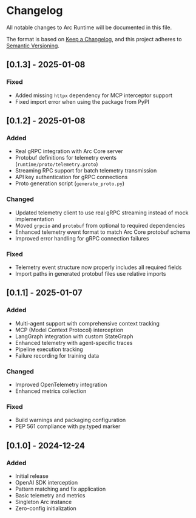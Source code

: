 # Changelog

All notable changes to Arc Runtime will be documented in this file.

The format is based on [Keep a Changelog](https://keepachangelog.com/en/1.0.0/),
and this project adheres to [Semantic Versioning](https://semver.org/spec/v2.0.0.html).

## [0.1.3] - 2025-01-08

### Fixed
- Added missing `httpx` dependency for MCP interceptor support
- Fixed import error when using the package from PyPI

## [0.1.2] - 2025-01-08

### Added
- Real gRPC integration with Arc Core server
- Protobuf definitions for telemetry events (`runtime/proto/telemetry.proto`)
- Streaming RPC support for batch telemetry transmission
- API key authentication for gRPC connections
- Proto generation script (`generate_proto.py`)

### Changed
- Updated telemetry client to use real gRPC streaming instead of mock implementation
- Moved `grpcio` and `protobuf` from optional to required dependencies
- Enhanced telemetry event format to match Arc Core protobuf schema
- Improved error handling for gRPC connection failures

### Fixed
- Telemetry event structure now properly includes all required fields
- Import paths in generated protobuf files use relative imports

## [0.1.1] - 2025-01-07

### Added
- Multi-agent support with comprehensive context tracking
- MCP (Model Context Protocol) interception
- LangGraph integration with custom StateGraph
- Enhanced telemetry with agent-specific traces
- Pipeline execution tracking
- Failure recording for training data

### Changed
- Improved OpenTelemetry integration
- Enhanced metrics collection

### Fixed
- Build warnings and packaging configuration
- PEP 561 compliance with py.typed marker

## [0.1.0] - 2024-12-24

### Added
- Initial release
- OpenAI SDK interception
- Pattern matching and fix application
- Basic telemetry and metrics
- Singleton Arc instance
- Zero-config initialization